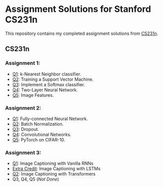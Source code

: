 # Assignment Solutions for Stanford CS231n
 
This repository contains my completed assignment solutions from [CS231n](http://cs231n.stanford.edu/).

## CS231n
### Assignment 1:
- [Q1](https://github.com/parmarkrish/cs231n/tree/main/CS231n/assignment1/knn.ipynb): k-Nearest Neighbor classifier.
- [Q2](https://github.com/parmarkrish/cs231n/tree/main/CS231n/assignment1/svm.ipynb): Training a Support Vector Machine.
- [Q3](https://github.com/parmarkrish/cs231n/tree/main/CS231n/assignment1/softmax.ipynb): Implement a Softmax classifier.
- [Q4](https://github.com/parmarkrish/cs231n/tree/main/CS231n/assignment1/two_layer_net.ipynb): Two-Layer Neural Network.
- [Q5](https://github.com/parmarkrish/cs231n/tree/main/CS231n/assignment1/features.ipynb): Image Features.

### Assignment 2:
- [Q1](https://github.com/parmarkrish/cs231n/tree/main/CS231n/assignment2/FullyConnectedNets.ipynb): Fully-connected Neural Network.
- [Q2](https://github.com/parmarkrish/cs231n/tree/main/CS231n/assignment2/BatchNormalization.ipynb): Batch Normalization.
- [Q3](https://github.com/parmarkrish/cs231n/tree/main/CS231n/assignment2/Dropout.ipynb): Dropout.
- [Q4](https://github.com/parmarkrish/cs231n/tree/main/CS231n/assignment2/ConvolutionalNetworks.ipynb): Convolutional Networks.
- [Q5](https://github.com/parmarkrish/cs231n/tree/main/CS231n/assignment2/PyTorch.ipynb): PyTorch on CIFAR-10.

### Assignment 3:
- [Q1](https://github.com/parmarkrish/cs231n/tree/main/CS231n/assignment3/RNN_Captioning.ipynb): Image Captioning with Vanilla RNNs
- [Extra Credit](https://github.com/parmarkrish/cs231n/tree/main/CS231n/assignment3/LSTM_Captioning.ipynb): Image Captioning with LSTMs
- [Q2](https://github.com/parmarkrish/cs231n/tree/main/CS231n/assignment3/Transformer_Captioning.ipynb): Image Captioning with Transformers
- Q3, Q4, Q5 (_Not Done_)
